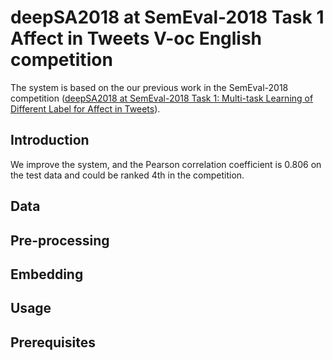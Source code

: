 # deepSA2018 at SemEval-2018 Task 1 Affect in Tweets V-oc English competition
The system is based on the our previous work in the SemEval-2018 competition ([deepSA2018 at SemEval-2018 Task 1: Multi-task Learning of Different
Label for Affect in Tweets](http://aclweb.org/anthology/S18-1034)).
## Introduction
We improve the system, and the Pearson correlation coefficient is 0.806 on the test data and could be ranked 4th in the competition.

## Data

## Pre-processing

## Embedding

## Usage

## Prerequisites
